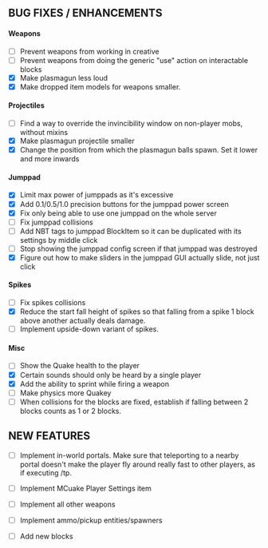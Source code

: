 ## BUG FIXES / ENHANCEMENTS

#### Weapons
- [ ] Prevent weapons from working in creative
- [ ] Prevent weapons from doing the generic "use" action on interactable blocks
- [x] Make plasmagun less loud
- [x] Make dropped item models for weapons smaller.

#### Projectiles
- [ ] Find a way to override the invincibility window on non-player mobs, without mixins
- [x] Make plasmagun projectile smaller
- [x] Change the position from which the plasmagun balls spawn. Set it lower and more inwards

#### Jumppad
- [x] Limit max power of jumppads as it's excessive
- [x] Add 0.1/0.5/1.0 precision buttons for the jumppad power screen
- [x] Fix only being able to use one jumppad on the whole server
- [ ] Fix jumppad collisions
- [ ] Add NBT tags to jumppad BlockItem so it can be duplicated with its settings by middle click
- [ ] Stop showing the jumppad config screen if that jumppad was destroyed
- [x] Figure out how to make sliders in the jumppad GUI actually slide, not just click

#### Spikes
- [ ] Fix spikes collisions
- [x] Reduce the start fall height of spikes so that falling from a spike 1 block above another actually deals damage.
- [ ] Implement upside-down variant of spikes.

#### Misc
- [ ] Show the Quake health to the player
- [x] Certain sounds should only be heard by a single player
- [x] Add the ability to sprint while firing a weapon
- [ ] Make physics more Quakey
- [ ] When collisions for the blocks are fixed, establish if falling between 2 blocks counts as 1 or 2 blocks.

## NEW FEATURES
- [ ] Implement in-world portals. Make sure that teleporting to a nearby portal doesn't make the player fly around really fast to other players, as if executing /tp.
- [ ] Implement MCuake Player Settings item
- [ ] Implement all other weapons
- [ ] Implement ammo/pickup entities/spawners
- [ ] Add new blocks

